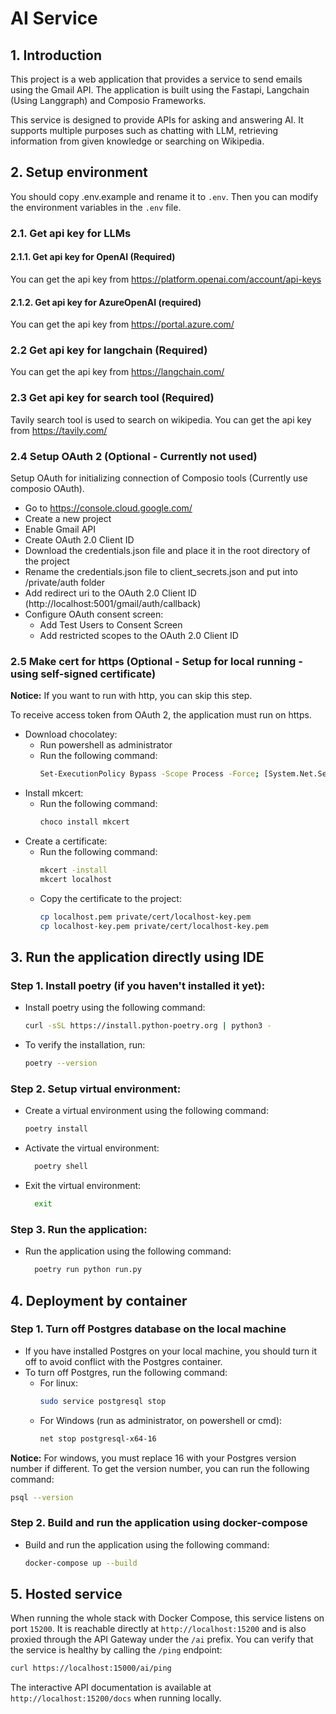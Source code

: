 # AI Service

## 1. Introduction
This project is a web application that provides a service to send emails using the Gmail API. 
The application is built using the Fastapi, Langchain (Using Langgraph) and Composio Frameworks.

This service is designed to provide APIs for asking and answering AI. 
It supports multiple purposes such as chatting with LLM, retrieving information from given knowledge or searching on Wikipedia.

## 2. Setup environment
You should copy .env.example and rename it to `.env`. 
Then you can modify the environment variables in the `.env` file.

### 2.1. Get api key for LLMs
#### 2.1.1. Get api key for OpenAI (Required)
You can get the api key from https://platform.openai.com/account/api-keys
#### 2.1.2. Get api key for AzureOpenAI (required)
You can get the api key from https://portal.azure.com/

### 2.2 Get api key for langchain (Required)
You can get the api key from https://langchain.com/

### 2.3 Get api key for search tool (Required)
Tavily search tool is used to search on wikipedia. You can get the api key from https://tavily.com/

### 2.4 Setup OAuth 2 (Optional - Currently not used)
Setup OAuth for initializing connection of Composio tools (Currently use composio OAuth).
- Go to https://console.cloud.google.com/
- Create a new project
- Enable Gmail API
- Create OAuth 2.0 Client ID
- Download the credentials.json file and place it in the root directory of the project
- Rename the credentials.json file to client_secrets.json and put into /private/auth folder
- Add redirect uri to the OAuth 2.0 Client ID (http://localhost:5001/gmail/auth/callback)
- Configure OAuth consent screen:
  - Add Test Users to Consent Screen
  - Add restricted scopes to the OAuth 2.0 Client ID

### 2.5 Make cert for https (Optional - Setup for local running - using self-signed certificate)
**Notice:** If you want to run with http, you can skip this step.

To receive access token from OAuth 2, the application must run on https.

- Download chocolatey:
  - Run powershell as administrator
  - Run the following command:
    ```bash
    Set-ExecutionPolicy Bypass -Scope Process -Force; [System.Net.ServicePointManager]::SecurityProtocol = [System.Net.ServicePointManager]::SecurityProtocol -bor 3072; iex ((New-Object System.Net.WebClient).DownloadString('https://community.chocolatey.org/install.ps1'))
    ```
- Install mkcert:
  - Run the following command:
    ```bash
    choco install mkcert
    ```
- Create a certificate:
  - Run the following command:
    ```bash
    mkcert -install
    mkcert localhost
    ```
  - Copy the certificate to the project:
    ```bash
    cp localhost.pem private/cert/localhost-key.pem
    cp localhost-key.pem private/cert/localhost-key.pem
    ```

## 3. Run the application directly using IDE

### Step 1. Install poetry (if you haven't installed it yet):
* Install poetry using the following command:
  ```bash
  curl -sSL https://install.python-poetry.org | python3 -
  ```
* To verify the installation, run:
  ```bash
  poetry --version
  ```

### Step 2. Setup virtual environment:
* Create a virtual environment using the following command:
  ```bash
  poetry install
  ```
* Activate the virtual environment:
  ```bash
    poetry shell
    ```
* Exit the virtual environment:
  ```bash
    exit
    ```
  
### Step 3. Run the application:
* Run the application using the following command:
  ```bash
    poetry run python run.py
  ```

## 4. Deployment by container
### Step 1. Turn off Postgres database on the local machine
* If you have installed Postgres on your local machine, you should turn it off to avoid conflict with the Postgres container.
* To turn off Postgres, run the following command:
  * For linux:
    ```bash
    sudo service postgresql stop
    ```
  * For Windows (run as administrator, on powershell or cmd):
      ```bash
      net stop postgresql-x64-16
      ```
**Notice:** For windows, you must replace 16 with your Postgres version number if different.
To get the version number, you can run the following command:
```bash
psql --version
```

### Step 2. Build and run the application using docker-compose
* Build and run the application using the following command:
  ```bash
  docker-compose up --build
  ```

## 5. Hosted service

When running the whole stack with Docker Compose, this service listens on port
`15200`. It is reachable directly at `http://localhost:15200` and is also
proxied through the API Gateway under the `/ai` prefix. You can verify that the
service is healthy by calling the `/ping` endpoint:

```bash
curl https://localhost:15000/ai/ping
```

The interactive API documentation is available at
`http://localhost:15200/docs` when running locally.